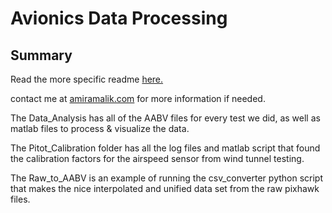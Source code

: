 # Avionics Data Processing
## Summary

Read the more specific readme [here.](https://docs.google.com/document/d/1m3ldarUdi4AzhYiZVtuyyFsvVfA2kI1WpaGLP2vG5bs/edit?usp=sharing)

contact me at [amiramalik.com](http://amiramalik.com/about-me/) for more information if needed.

The Data_Analysis has all of the AABV files for every test we did, as well as matlab files to process & visualize the data.

The Pitot_Calibration folder has all the log files and matlab script that found the calibration factors for the airspeed sensor from wind tunnel testing.

The Raw_to_AABV is an example of running the csv_converter python script that makes the nice interpolated and unified data set from the raw pixhawk files.
